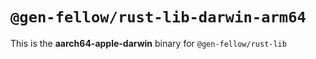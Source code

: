 # `@gen-fellow/rust-lib-darwin-arm64`

This is the **aarch64-apple-darwin** binary for `@gen-fellow/rust-lib`
